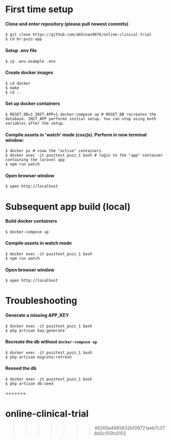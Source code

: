 
# First time setup

#### Clone and enter repository (please pull newest commits)
```
$ git clone https://github.com/abhinav9876/online-clinical-trial
$ cd br-puzz-app
```

#### Setup .env file
```
$ cp .env.example .env
```

#### Create docker images
```
$ cd docker
$ make
$ cd ..
```

#### Set up docker containers
```
$ RESET_DB=1 INIT_APP=1 docker-compose up # RESET_DB recreates the database. INIT_APP performs initial setup. You can stop using both variables after the setup.
```

#### Compile assets in 'watch' mode (css/js). Perform in new terminal window:
```
$ docker ps # view the "active" containers
$ docker exec -it puzztest_puzz_1 bash # login to the "app" container containing the laravel app
$ npm run watch
```

#### Open browser window
```
$ open http://localhost
```
# Subsequent app build (local)

#### Build docker containers
```
$ docker-compose up
```

#### Compile assets in watch mode
```
$ docker exec -it puzztest_puzz_1 bash
$ npm run watch
```

#### Open browser window
```
$ open http://localhost
```

# Troubleshooting

#### Generate a missing APP_KEY
```
$ docker exec -it puzztest_puzz_1 bash
$ php artisan key:generate
```

#### Recreate the db without `docker-compose up`
```
$ docker exec -it puzztest_puzz_1 bash
$ php artisan migrate:refresh
```

#### Reseed the db
```
$ docker exec -it puzztest_puzz_1 bash
$ php artisan db:seed
```
=======
# online-clinical-trial
>>>>>>> 46269a4985632b109721aeb7c378d3c155fc6152
